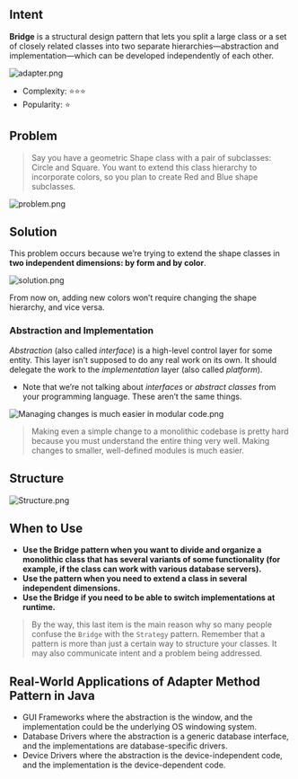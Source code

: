 ## Intent

**Bridge** is a structural design pattern that lets you split a large class or a set of closely related classes into two separate hierarchies—abstraction and implementation—which can be developed independently of each other.

![adapter.png](https://refactoring.guru/images/patterns/content/bridge/bridge-1.5x.png)

- Complexity: ⭐⭐⭐
- Popularity: ⭐

## Problem

> Say you have a geometric Shape class with a pair of subclasses: Circle and Square. You want to extend this class hierarchy to incorporate colors, so you plan to create Red and Blue shape subclasses.

![problem.png](https://refactoring.guru/images/patterns/diagrams/bridge/problem-en-1.5x.png)

## Solution
This problem occurs because we’re trying to extend the shape classes in **two independent dimensions: by form and by color**.

![solution.png](https://refactoring.guru/images/patterns/diagrams/bridge/solution-en-1.5x.png)

From now on, adding new colors won’t require changing the shape hierarchy, and vice versa.

### Abstraction and Implementation
_Abstraction_ (also called _interface_) is a high-level control layer for some entity. This layer isn’t supposed to do any real work on its own. 
It should delegate the work to the _implementation_ layer (also called _platform_).
- Note that we’re not talking about _interfaces_ or _abstract classes_ from your programming language. These aren’t the same things.

![Managing changes is much easier in modular code.png](https://refactoring.guru/images/patterns/content/bridge/bridge-3-en-1.5x.png)

> Making even a simple change to a monolithic codebase is pretty hard because you must understand the entire thing very well. Making changes to smaller, well-defined modules is much easier.

## Structure

![Structure.png](https://refactoring.guru/images/patterns/diagrams/bridge/structure-en-1.5x.png)


## When to Use

- **Use the Bridge pattern when you want to divide and organize a monolithic class that has several variants of some functionality (for example, if the class can work with various database servers).**
- **Use the pattern when you need to extend a class in several independent dimensions.**
- **Use the Bridge if you need to be able to switch implementations at runtime.**

> By the way, this last item is the main reason why so many people confuse the `Bridge` with the `Strategy` pattern. Remember that a pattern is more than just a certain way to structure your classes. 
> It may also communicate intent and a problem being addressed.

## Real-World Applications of Adapter Method Pattern in Java

* GUI Frameworks where the abstraction is the window, and the implementation could be the underlying OS windowing system.
* Database Drivers where the abstraction is a generic database interface, and the implementations are database-specific drivers.
* Device Drivers where the abstraction is the device-independent code, and the implementation is the device-dependent code.
